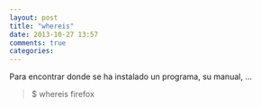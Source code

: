 ```yaml
---
layout: post
title: "whereis"
date: 2013-10-27 13:57
comments: true
categories: 
---
```

Para encontrar donde se ha instalado un programa, su manual, ...

>$ whereis firefox 

